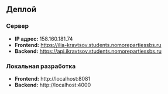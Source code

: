 ## Деплой

### Сервер
- **IP адрес:** 158.160.181.74
- **Frontend:** https://ilia-kravtsov.students.nomorepartiessbs.ru
- **Backend:** https://api.ikravtsov.students.nomorepartiessbs.ru

### Локальная разработка
- **Frontend:** http://localhost:8081
- **Backend:** http://localhost:4000